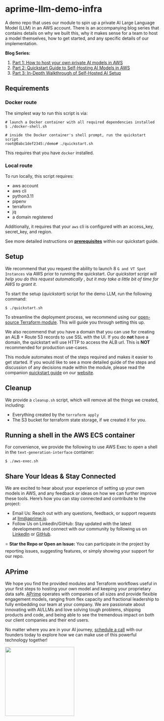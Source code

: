# aprime-llm-demo-infra
A demo repo that uses our module to spin up a private AI Large Language Model (LLM) in an AWS account. There is an accompanying blog series that contains details on why we built this, why it makes sense for a team to host a model themselves, how to get started, and any specific details of our implementation.

**Blog Series:**
1. [Part 1: How to host your own private AI models in AWS](https://www.aprime.com/how-to-host-your-own-private-ai-models-in-aws/)
2. [Part 2: Quickstart Guide to Self-Hosting AI Models in AWS](https://www.aprime.com/quickstart-guide-to-self-hosting-ai-models-in-aws/)
3. [Part 3: In-Depth Walkthrough of Self-Hosted AI Setup](https://www.aprime.com/in-depth-walkthrough-of-self-hosted-ai-setup/)



## Requirements
### Docker route
The simplest way to run this script is via:
```
# launch a Docker container with all required dependencies installed
$ ./docker-shell.sh

# inside the Docker container's shell prompt, run the quickstart script
root@0abc1def2345:/demo# ./quickstart.sh
```

This requires that you have `docker` installed.

### Local route
To run locally, this script requires:
- aws account
- aws cli
- python3.11
- pipenv
- terraform
- jq
- a domain registered

Additionally, it requires that your `aws` cli is configured with an access_key, secret_key, and region.

See more detailed instructions on **[prerequisites](https://www.aprime.com/quickstart-guide-to-self-hosting-ai-models-in-aws/#prerequisites)** within our quickstart guide.

## Setup
We recommend that you request the ability to launch 8 `G and VT Spot Instances` via AWS prior to running the quickstart. *Our quickstart script will help you do this request automatically , but it may take a little bit of time for AWS to grant it.*

To start the setup (*quickstart*) script for the demo LLM, run the following command:
```
$ ./quickstart.sh
```

To streamline the deployment process, we recommend using our [open-source Terraform module](https://github.com/aprimetechnology/terraform-text-generation-inference-aws). This will guide you through setting this up.

We also recommend that you have a domain that you can use for creating an ALB + Route 53 records to use SSL with the UI. If you do **not** have a domain, the quickstart will use HTTP to access the ALB url. This is **NOT** recommended for production use-cases.

 This module automates most of the steps required and makes it easier to get started. If you would like to see a more detailed guide of the steps and discussion of any decisions made within the module, please read the companion [quickstart guide](https://www.aprime.com/quickstart-guide-to-self-hosting-ai-models-in-aws/) on our [website](https://www.aprime.com/).

## Cleanup
We provide a `cleanup.sh` script, which will remove all the things we created, including:
- Everything created by the `terraform apply`
- The S3 bucket for terraform state storage, if we created it for you.

## Running a shell in the AWS ECS container
For convenience, we provide the following to use AWS Exec to open a shell in the `text-generation-interface` container:
```
$ ./aws-exec.sh
```

## Share Your Ideas & Stay Connected
We are excited to hear about your experience of setting up your own models in AWS, and any feedback or ideas on how we can further improve these tools. Here’s how you can stay connected and contribute to the project:

* Email Us: Reach out with any questions, feedback, or support requests at [llm@aprime.io](mailto:llm@aprime.io).
* Follow Us on LinkedIn/GitHub: Stay updated with the latest developments and connect with our community by following us on [LinkedIn](https://www.linkedin.com/company/aprimeio/) or [GitHub](https://github.com/aprimetechnology/).

⭐️ **Star the Repo or Open an Issue:** You can participate in the project by reporting issues, suggesting features, or simply showing your support for our repo.

## APrime
We hope you find the provided modules and Terraform workflows useful in your first steps to hosting your own model and keeping your proprietary data safe. [APrime](https://www.aprime.com/) operates with companies of all sizes and provide flexible engagement models, ranging from flex capacity and fractional leadership to fully embedding our team at your company. We are passionate about innovating with AI/LLMs and love solving tough problems, shipping products and code, and being able to see the tremendous impact on both our client companies and their end users.

No matter where you are in your AI journey, [schedule a call](https://www.aprime.com/contact/#contact-form) with our founders today to explore how we can make use of this powerful technology together!

[<img src="https://www.aprime.io/wp-content/uploads/2023/08/Aprime_logo@0.5x-1.png" width=225/>](https://www.aprime.com/)
